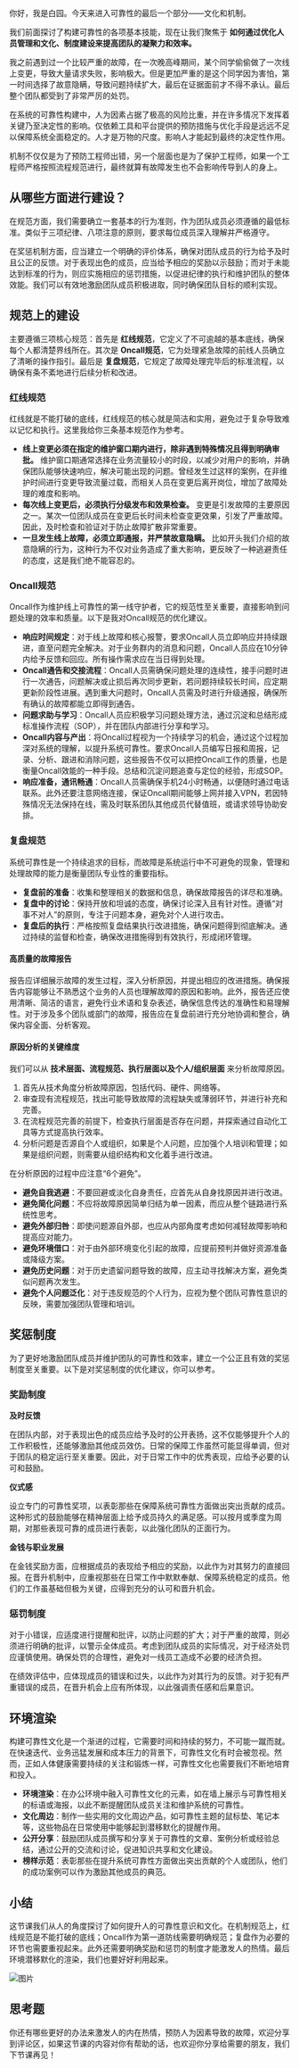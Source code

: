 你好，我是白园。今天来进入可靠性的最后一个部分——文化和机制。

我们前面探讨了构建可靠性的各项基本技能，现在让我们聚焦于 **如何通过优化人员管理和文化、制度建设来提高团队的凝聚力和效率。**

我之前遇到过一个比较严重的故障，在一次晚高峰期间，某个同学偷偷做了一次线上变更，导致大量请求失败，影响极大。但是更加严重的是这个同学因为害怕，第一时间选择了故意隐瞒，导致问题持续扩大，最后在证据面前才不得不承认。最后整个团队都受到了非常严厉的处罚。

在系统的可靠性构建中，人为因素占据了极高的风险比重，并在许多情况下发挥着关键乃至决定性的影响。仅依赖工具和平台提供的预防措施与优化手段是远远不足以保障系统全面稳定的。人才是万物的尺度。影响人才能起到最终的决定性作用。

机制不仅仅是为了预防工程师出错，另一个层面也是为了保护工程师，如果一个工程师严格按照流程规范进行，最终就算有故障发生也不会影响传导到人的身上。

## 从哪些方面进行建设？

在规范方面，我们需要确立一套基本的行为准则，作为团队成员必须遵循的最低标准。类似于三项纪律、八项注意的原则，要求每位成员深入理解并严格遵守。

在奖惩机制方面，应当建立一个明确的评价体系，确保对团队成员的行为给予及时且公正的反馈。对于表现出色的成员，应当给予相应的奖励以示鼓励；而对于未能达到标准的行为，则应实施相应的惩罚措施，以促进纪律的执行和维护团队的整体效能。我们可以有效地激励团队成员积极进取，同时确保团队目标的顺利实现。

## 规范上的建设

主要遵循三项核心规范：首先是 **红线规范**，它定义了不可逾越的基本底线，确保每个人都清楚界线所在。其次是 **Oncall规范**，它为处理紧急故障的前线人员确立了清晰的操作指引。最后是 **复盘规范**，它规定了故障处理完毕后的标准流程，以确保有条不紊地进行后续分析和改进。

### 红线规范

红线就是不能打破的底线，红线规范的核心就是简洁和实用，避免过于复杂导致难以记忆和执行。这里我给你三条基本规范作为参考。

- **线上变更必须在指定的维护窗口期内进行，除非遇到特殊情况且得到明确审批。** 维护窗口期通常选择在业务流量较小的时段，以减少对用户的影响，并确保团队能够快速响应，解决可能出现的问题。曾经发生过这样的案例，在非维护时间进行变更导致流量过载，而相关人员在变更后离开岗位，增加了故障处理的难度和影响。
- **每次线上变更后，必须执行分级发布和效果检查。** 变更是引发故障的主要原因之一。某次一位团队成员在变更后长时间未检查变更效果，引发了严重故障。因此，及时检查和验证对于防止故障扩散非常重要。
- **一旦发生线上故障，必须立即通报，并严禁故意隐瞒。** 比如开头我们介绍的故意隐瞒的行为，这种行为不仅对业务造成了重大影响，更反映了一种逃避责任的态度，这是我们绝不能容忍的。

### Oncall规范

Oncall作为维护线上可靠性的第一线守护者，它的规范性至关重要，直接影响到问题处理的效率和质量。以下是我对Oncall规范的优化建议。

- **响应时间规定**：对于线上故障和核心报警，要求Oncall人员立即响应并持续跟进，直至问题完全解决。对于业务群内的消息和问题，Oncall人员应在10分钟内给予反馈和回应。所有操作需求应在当日得到处理。
- **Oncall通告和交接流程**：Oncall人员需确保问题处理的连续性，接手问题时进行一次通告，问题解决或止损后再次同步更新，若问题持续较长时间，应定期更新阶段性进展。遇到重大问题时，Oncall人员需及时进行升级通报，确保所有确认的故障都能立即得到通告。
- **问题求助与学习**：Oncall人员应积极学习问题处理方法，通过沉淀和总结形成标准操作流程（SOP），并在团队内部进行分享和学习。
- **Oncall内容与产出**：将Oncall过程视为一个持续学习的机会，通过这个过程加深对系统的理解，以提升系统可靠性。要求Oncall人员编写日报和周报，记录、分析、跟进和消除问题，这些报告不仅可以把控Oncall工作的质量，也是衡量Oncall效能的一种手段。总结和沉淀问题追查与定位的经验，形成SOP。
- **响应准备，通讯畅通**：Oncall人员需确保手机24小时畅通，以便随时通过电话联系。此外还要注意网络连接，保证Oncall期间能够上网并接入VPN，若因特殊情况无法保持在线，需及时联系团队其他成员代替值班，或请求领导协助安排。

### 复盘规范

系统可靠性是一个持续追求的目标，而故障是系统运行中不可避免的现象，管理和处理故障的能力是衡量团队专业性的重要指标。

- **复盘前的准备**：收集和整理相关的数据和信息，确保故障报告的详尽和准确。
- **复盘中的讨论**：保持开放和坦诚的态度，确保讨论深入且有针对性。遵循“对事不对人”的原则，专注于问题本身，避免对个人进行攻击。
- **复盘后的执行**：严格按照复盘结果执行改进措施，确保问题得到彻底解决。通过持续的监督和检查，确保改进措施得到有效执行，形成闭环管理。

#### 高质量的故障报告

报告应详细展示故障的发生过程，深入分析原因，并提出相应的改进措施。确保报告内容能够让不熟悉这个业务的人员也理解故障的原因和影响。此外，报告还应使用清晰、简洁的语言，避免行业术语和复杂表述，确保信息传达的准确性和易理解性。对于涉及多个团队或部门的故障，报告应在复盘前进行充分地协调和整合，确保内容全面、分析客观。

#### 原因分析的关键维度

我们可以从 **技术层面、流程规范、执行层面以及个人/组织层面** 来分析故障原因。

1. 首先从技术角度分析故障原因，包括代码、硬件、网络等。
2. 审查现有流程规范，找出可能导致故障的流程缺失或薄弱环节，并进行补充和完善。
3. 在流程规范完善的前提下，检查执行层面是否存在问题，并探索通过自动化工具等方式提高执行效率。
4. 分析问题是否源自个人或组织，如果是个人问题，应加强个人培训和管理；如果是组织问题，则需要从组织结构和文化着手进行改进。

在分析原因的过程中应注意“6个避免”。

- **避免自我逃避**：不要回避或淡化自身责任，应首先从自身找原因并进行改进。
- **避免简化问题**：不应将故障原因简单归结为单一因素，而应从整个链路进行系统性思考。
- **避免外部归咎**：即使问题源自外部，也应从内部角度考虑如何减轻故障影响和提高应对能力。
- **避免环境借口**：对于由外部环境变化引起的故障，应提前预判并做好资源准备或降级方案。
- **避免历史问题**：对于历史遗留问题导致的故障，应主动寻找解决方案，避免类似问题再次发生。
- **避免个人问题泛化**：对于违反规范的个人行为，应视为整个团队可靠性意识的反映，需要加强团队管理和培训。

## 奖惩制度

为了更好地激励团队成员并维护团队的可靠性和效率，建立一个公正且有效的奖惩制度至关重要。以下是对奖惩制度的优化建议，你可以参考。

### 奖励制度

**及时反馈**

在团队内部，对于表现出色的成员应给予及时的公开表扬，这不仅能够提升个人的工作积极性，还能够激励其他成员效仿。日常的保障工作虽然可能显得单调，但对于团队的稳定运行至关重要。因此，对于日常工作中的优秀表现，应给予必要的认可和鼓励。

**仪式感**

设立专门的可靠性奖项，以表彰那些在保障系统可靠性方面做出突出贡献的成员。这种形式的鼓励能够在精神层面上给予成员持久的满足感。可以按月或季度为周期，对那些表现可靠的成员进行表彰，以此强化团队的正面行为。

**金钱与职业发展**

在金钱奖励方面，应根据成员的表现给予相应的奖励，以此作为对其努力的直接回报。在晋升机制中，应重视那些在日常工作中默默奉献、保障系统稳定的成员。他们的工作虽基础但极为关键，应得到充分的认可和晋升机会。

### 惩罚制度

对于小错误，应适度进行提醒和批评，以防止问题的扩大；对于严重的故障，则必须进行明确的批评，以警示全体成员。考虑到团队成员的实际情况，对于经济处罚应谨慎使用。确保处罚的合理性，避免对一线员工造成不必要的经济负担。

在绩效评估中，应体现成员的错误和过失，以此作为对其行为的反馈。对于犯有严重错误的成员，在晋升机会上应有所体现，以此强调责任感和后果意识。

## 环境渲染

构建可靠性文化是一个渐进的过程，它需要时间和持续的努力，不可能一蹴而就。在快速迭代、业务迅猛发展和成本压力的背景下，可靠性文化有时会被忽视。然而，正如人体健康需要持续的关注和锻炼一样，可靠性文化也需要我们不断地培育和投入。

- **环境渲染**：在办公环境中融入可靠性文化的元素，如在墙上展示与可靠性相关的标语或海报，以此不断提醒团队成员关注和维护系统的可靠性。
- **文化周边**：制作一些实用的文化周边产品，如可靠性主题的鼠标垫、笔记本等，这些物品在日常使用中能够起到潜移默化的提醒作用。
- **公开分享**：鼓励团队成员撰写和分享关于可靠性的文章、案例分析或经验总结，通过公开的交流和讨论，促进知识共享和文化建设。
- **榜样示范**：表彰那些在提升系统可靠性方面做出突出贡献的个人或团队，他们的成功案例可以作为激励其他成员的典范。

## 小结

这节课我们从人的角度探讨了如何提升人的可靠性意识和文化。在机制规范上，红线规范是不能打破的底线；Oncall作为第一道防线需要明确规范；复盘作为必要的环节也需要重视起来。此外还需要明确奖励和惩罚的制度才能激发人的热情。最后环境潜移默化的渲染，我们也要好好利用起来。

![图片](https://static001.geekbang.org/resource/image/c3/73/c3ccd48a57a970d38e8424ac3e4ca473.png?wh=2252x1690)

## 思考题

你还有哪些更好的办法来激发人的内在热情，预防人为因素导致的故障，欢迎分享到评论区，如果这节课的内容对你有帮助的话，也欢迎你分享给需要的朋友，我们下节课再见！